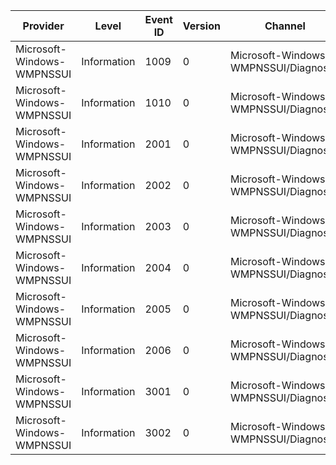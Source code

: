 Provider                    |  Level        |  Event ID  |  Version  |  Channel                                |  Task                                     |  Opcode  |  Keyword  |  Message
----------------------------|---------------|------------|-----------|-----------------------------------------|-------------------------------------------|----------|-----------|---------
Microsoft-Windows-WMPNSSUI  |  Information  |  1009      |  0        |  Microsoft-Windows-WMPNSSUI/Diagnostic  |  PlayTo_LaunchSharingCPL                  |  Start   |           |
Microsoft-Windows-WMPNSSUI  |  Information  |  1010      |  0        |  Microsoft-Windows-WMPNSSUI/Diagnostic  |  PlayTo_LaunchSharingCPL                  |  Stop    |           |
Microsoft-Windows-WMPNSSUI  |  Information  |  2001      |  0        |  Microsoft-Windows-WMPNSSUI/Diagnostic  |  ToggleDeviceAuthorization                |  Start   |           |
Microsoft-Windows-WMPNSSUI  |  Information  |  2002      |  0        |  Microsoft-Windows-WMPNSSUI/Diagnostic  |  ToggleDeviceAuthorization                |  Stop    |           |
Microsoft-Windows-WMPNSSUI  |  Information  |  2003      |  0        |  Microsoft-Windows-WMPNSSUI/Diagnostic  |  DeviceAuthorization_VerifyShouldDisplay  |  Start   |           |
Microsoft-Windows-WMPNSSUI  |  Information  |  2004      |  0        |  Microsoft-Windows-WMPNSSUI/Diagnostic  |  DeviceAuthorization_VerifyShouldDisplay  |  Stop    |           |
Microsoft-Windows-WMPNSSUI  |  Information  |  2005      |  0        |  Microsoft-Windows-WMPNSSUI/Diagnostic  |  DeviceAuthorization_LaunchSharingCPL     |  Start   |           |
Microsoft-Windows-WMPNSSUI  |  Information  |  2006      |  0        |  Microsoft-Windows-WMPNSSUI/Diagnostic  |  DeviceAuthorization_LaunchSharingCPL     |  Stop    |           |
Microsoft-Windows-WMPNSSUI  |  Information  |  3001      |  0        |  Microsoft-Windows-WMPNSSUI/Diagnostic  |  LaunchMediaSharing_LaunchSharingCPL      |  Start   |           |
Microsoft-Windows-WMPNSSUI  |  Information  |  3002      |  0        |  Microsoft-Windows-WMPNSSUI/Diagnostic  |  LaunchMediaSharing_LaunchSharingCPL      |  Stop    |           |